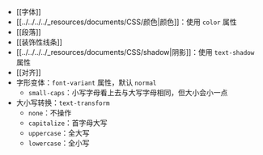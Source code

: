- [[字体]]
- [[../../../../_resources/documents/CSS/颜色|颜色]]：使用 `color` 属性
- [[段落]]
- [[装饰性线条]]
- [[../../../../_resources/documents/CSS/shadow|阴影]]：使用 `text-shadow` 属性
- [[对齐]]
- 字形变体：`font-variant` 属性，默认 `normal`
	- `small-caps`：小写字母看上去与大写字母相同，但大小会小一点
- 大小写转换：`text-transform`
	- `none`：不操作
	- `capitalize`：首字母大写
	- `uppercase`：全大写
	- `lowercase`：全小写